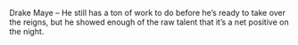 Drake Maye – He still has a ton of work to do before he’s ready to take over the reigns, but he showed enough of the raw talent that it’s a net positive on the night.